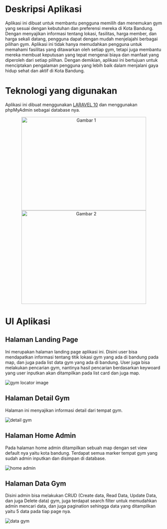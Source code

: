# Deskripsi Aplikasi

Aplikasi ini dibuat untuk membantu pengguna memilih dan menemukan gym yang sesuai dengan kebutuhan dan preferensi mereka di Kota Bandung. Dengan menyajikan informasi tentang lokasi, fasilitas, harga member, dan harga sekali datang, pengguna dapat dengan mudah menjelajahi berbagai pilihan gym. Aplikasi ini tidak hanya memudahkan pengguna untuk memahami fasilitas yang ditawarkan oleh setiap gym, tetapi juga membantu mereka membuat keputusan yang tepat mengenai biaya dan manfaat yang diperoleh dari setiap pilihan. Dengan demikian, aplikasi ini bertujuan untuk menciptakan pengalaman pengguna yang lebih baik dalam menjalani gaya hidup sehat dan aktif di Kota Bandung.

# Teknologi yang digunakan

Aplikasi ini dibuat menggunakan [LARAVEL 10](https://laravel.com/docs/10.x/installation) dan menggunakan phpMyAdmin sebagai database nya.

<p align="center">
  <img src="https://github.com/dimasardnt6/GymLocator/assets/94734096/1513f6f1-a2e4-41cc-a1cd-d33895aa6297" width="400" height="300" alt="Gambar 1">
  <img src="https://github.com/dimasardnt6/GymLocator/assets/94734096/94dc1bf4-e210-47b4-90ee-a5cf5175408f" width="400" height="300" alt="Gambar 2">
</p>

# UI Aplikasi

## Halaman Landing Page

Ini merupakan halaman landing page aplikasi ini. Disini user bisa mendapatkan informasi tentang titik lokasi gym yang ada di bandung pada map, dan juga pada list data gym yang ada di bandung. User juga bisa melakukan pencarian gym, nantinya hasil pencarian berdasarkan keywoard yang user inputkan akan ditampilkan pada list card dan juga map.

![gym locator image](https://github.com/dimasardnt6/GymLocator/assets/94734096/90ff9fb4-efb9-4aec-b47c-372d0c958c98)

## Halaman Detail Gym

Halaman ini menyajikan informasi detail dari tempat gym.

![detail gym](https://github.com/dimasardnt6/GymLocator/assets/94734096/60a95f07-ecaa-4d1d-845a-b608e4fbdfde)

## Halaman Home Admin

Pada halaman home admin ditampilkan sebuah map dengan set view default nya yaitu kota bandung. Terdapat semua marker tempat gym yang sudah admin inputkan dan disimpan di database.

![home admin](https://github.com/dimasardnt6/GymLocator/assets/94734096/1ff01092-fe27-434d-8b9a-259a7fc8b481)

## Halaman Data Gym

Disini admin bisa melakukan CRUD (Create data, Read Data, Update Data, dan juga Delete data) gym, juga terdapat search filter untuk memudahkan admin mencari data, dan juga pagination sehingga data yang ditampilkan yaitu 5 data pada tiap page nya.

![data gym](https://github.com/dimasardnt6/GymLocator/assets/94734096/ea55ba16-e3a2-4117-a59a-efbd7f7ea585)
